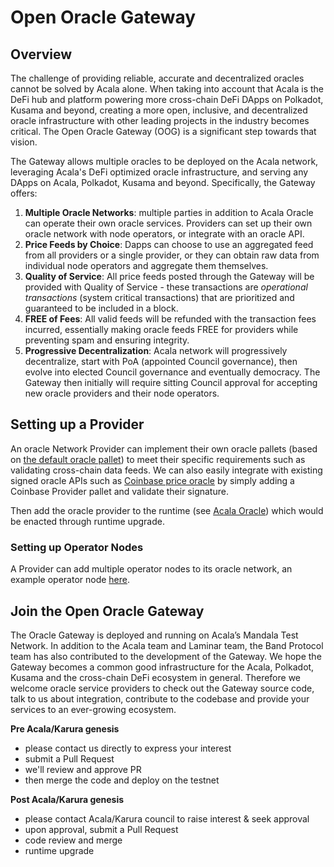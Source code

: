 # Open Oracle Gateway

## Overview

The challenge of providing reliable, accurate and decentralized oracles cannot be solved by Acala alone. When taking into account that Acala is the DeFi hub and platform powering more cross-chain DeFi DApps on Polkadot, Kusama and beyond, creating a more open, inclusive, and decentralized oracle infrastructure with other leading projects in the industry becomes critical. The Open Oracle Gateway \(OOG\) is a significant step towards that vision. 

The Gateway allows multiple oracles to be deployed on the Acala network, leveraging Acala's DeFi optimized oracle infrastructure, and serving any DApps on Acala, Polkadot, Kusama and beyond.  Specifically, the Gateway offers:

1. **Multiple Oracle Networks**: multiple parties in addition to Acala Oracle can operate their own oracle services. Providers can set up their own oracle network with node operators, or integrate with an oracle API. 
2. **Price Feeds by Choice**: Dapps can choose to use an aggregated feed from all providers or a single provider, or they can obtain raw data from individual node operators and aggregate them themselves. 
3. **Quality of Service**: All price feeds posted through the Gateway will be provided with Quality of Service - these transactions are _operational transactions_ \(system critical transactions\) that are prioritized and guaranteed to be included in a block.
4. **FREE of Fees**: All valid feeds will be refunded with the transaction fees incurred, essentially making oracle feeds FREE for providers while preventing spam and ensuring integrity. 
5. **Progressive Decentralization**: Acala network will progressively decentralize, start with PoA \(appointed Council governance\), then evolve into elected Council governance and eventually democracy. The Gateway then initially will require sitting Council approval for accepting new oracle providers and their node operators. 

## Setting up a Provider

An oracle Network Provider can implement their own oracle pallets \(based on [the default oracle pallet](https://github.com/open-web3-stack/open-runtime-module-library/tree/master/oracle)\) to meet their specific requirements such as validating cross-chain data feeds. We can also easily integrate with existing signed oracle APIs such as [Coinbase price oracle](https://blog.coinbase.com/introducing-the-coinbase-price-oracle-6d1ee22c7068) by simply adding a Coinbase Provider pallet and validate their signature.

Then add the oracle provider to the runtime \(see [Acala Oracle](https://github.com/AcalaNetwork/Acala/blob/master/runtime/mandala/src/lib.rs#L447)\) which would be enacted through runtime upgrade. 

### Setting up Operator Nodes

A Provider can add multiple operator nodes to its oracle network, an example operator node [here](https://github.com/laminar-protocol/oracle-server).

## Join the Open Oracle Gateway

The Oracle Gateway is deployed and running on Acala’s Mandala Test Network. In addition to the Acala team and Laminar team, the Band Protocol team has also contributed to the development of the Gateway. We hope the Gateway becomes a common good infrastructure for the Acala, Polkadot, Kusama and the cross-chain DeFi ecosystem in general. Therefore we welcome oracle service providers to check out the Gateway source code, talk to us about integration, contribute to the codebase and provide your services to an ever-growing ecosystem.

**Pre Acala/Karura genesis**

* please contact us directly to express your interest
* submit a Pull Request
* we'll review and approve PR
* then merge the code and deploy on the testnet

**Post Acala/Karura genesis**

* please contact Acala/Karura council to raise interest & seek approval
* upon approval, submit a Pull Request 
* code review and merge
* runtime upgrade

